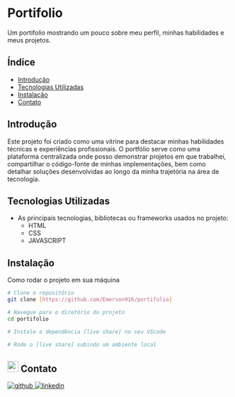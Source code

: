 # Portifolio

Um portifolio mostrando um pouco sobre meu perfil, minhas habilidades e meus projetos.

## Índice

- [Introdução](#introdução)
- [Tecnologias Utilizadas](#tecnologias-utilizadas)
- [Instalação](#instalação)
- [Contato](#contato)

## Introdução

Este projeto foi criado como uma vitrine para destacar minhas habilidades técnicas e experiências profissionais. O portfólio serve como uma plataforma centralizada onde posso demonstrar projetos em que trabalhei, compartilhar o código-fonte de minhas implementações, bem como detalhar soluções desenvolvidas ao longo da minha trajetória na área de tecnologia.

## Tecnologias Utilizadas

- As principais tecnologias, bibliotecas ou frameworks usados no projeto:
  - HTML
  - CSS
  - JAVASCRIPT
 
## Instalação

Como rodar o projeto em sua máquina

```bash
# Clone o repositório
git clone [https://github.com/Emerson916/portifolio]

# Navegue para o diretório do projeto
cd portifolio

# Instale a dependência [live share] no seu VScode

# Rode o [live share] subindo um ambiente local
```

## <img src="https://media.giphy.com/media/5WJ6SOKeNKrSzblU4R/giphy.gif" width="25"> Contato

<a href="https://github.com/Emerson916" target="_blank">
<img src=https://img.shields.io/badge/github-%2324292e.svg?&style=for-the-badge&logo=github&logoColor=white alt=github style="margin-bottom: 5px;" />
</a>
<a href="https://linkedin.com/in/emerson-s-almeida" target="_blank">
<img src=https://img.shields.io/badge/linkedin-%231E77B5.svg?&style=for-the-badge&logo=linkedin&logoColor=white alt=linkedin style="margin-bottom: 5px;" />
</a>  

